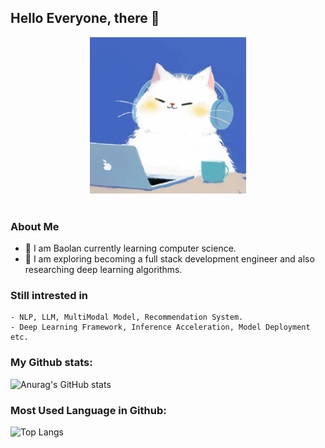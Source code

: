 ## Hello Everyone, there 👋
<div align="center">
   <!-- knock code pictures 敲代码的图片 -->
  <picture>
    <img src="https://github.com/BaolanChen/BaolanChen/blob/main/cute_cat.png" / width=250>
  </picture>
   

  <!-- for beauty 留个空行好看点 -->
  <div>&nbsp;</div>

   <!-- Snake Code Contribution Map 贪吃蛇代码贡献图 -->
  <!--  <picture> -->
<!--      <source media="(prefers-color-scheme: dark)" srcset="https://raw.githubusercontent.com/BaolanChen/BaolanChen/output/github-contribution-grid-snake-dark.svg"> -->
<!--      <source media="(prefers-color-scheme: light)" srcset="https://raw.githubusercontent.com/BaolanChen/BaolanChen/output/github-contribution-grid-snake.svg"> -->
<!--   <img alt="github contribution grid snake animation" src="https://raw.githubusercontent.com/BaolanChen/BaolanChen/output/github-contribution-grid-snake.svg"> -->
<!--    </picture> -->

</div>

### About Me
- 🔭 I am Baolan currently learning computer science.
- 🌱 I am exploring becoming a full stack development engineer and also researching deep learning algorithms.



### Still intrested in  
    - NLP, LLM, MultiModal Model, Recommendation System.
    - Deep Learning Framework, Inference Acceleration, Model Deployment etc.
    
### My Github stats:
![Anurag's GitHub stats](https://github-readme-stats.vercel.app/api?username=BaolanChen)
### Most Used Language in Github:
![Top Langs](https://github-readme-stats.vercel.app/api/top-langs/?username=BaolanChen)

<!--
**BaolanChen/BaolanChen** is a ✨ _special_ ✨ repository because its `README.md` (this file) appears on your GitHub profile.

Here are some ideas to get you started:

- 🔭 I’m currently working on ...
- 🌱 I’m currently learning ...
- 👯 I’m looking to collaborate on ...
- 🤔 I’m looking for help with ...
- 💬 Ask me about ...
- 📫 How to reach me: ...
- 😄 Pronouns: ...
- ⚡ Fun fact: ...
-->
